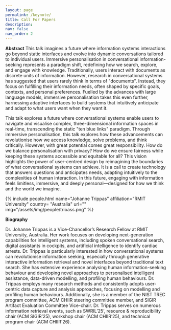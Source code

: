 ```yaml
---
layout: page
permalink: /keynote/
title: Call For Papers
description:
nav: false
nav_order: 2
---
```


**Abstract**
This talk imagines a future where information systems interactions go beyond static interfaces and evolve into dynamic conversations tailored to individual users. Immersive personalisation in conversational information-seeking represents a paradigm shift, redefining how we search, explore, and engage with knowledge. Traditionally, users interact with documents as discrete units of information. However, research in conversational systems has suggested that users rarely think in terms of "documents". Instead, they focus on fulfilling their information needs, often shaped by specific goals, contexts, and personal preferences. Fuelled by the advances with large language models, immersive personalisation takes this even further, harnessing adaptive interfaces to build systems that intuitively anticipate and adapt to what users want when they want it.

This talk explores a future where conversational systems enable users to navigate and visualise complex, three-dimensional information spaces in real-time, transcending the static "ten blue links" paradigm. Through immersive personalisation, this talk explores how these advancements can revolutionise how we access knowledge, solve problems, and think critically. However, with great potential comes great responsibility. How do we balance personalisation with privacy? How do we ensure fairness while keeping these systems accessible and equitable for all? This vision highlights the power of user-centred design by reimagining the boundaries of what conversational systems can achieve. It is a call to create technology that answers questions and anticipates needs, adapting intuitively to the complexities of human interaction. In this future, engaging with information feels limitless, immersive, and deeply personal—designed for how we think and the world we imagine.

<div class="col-sm-4">
</div>
<div class="col-sm-4">
    {% include people.html name="Johanne Trippas" affiliation="RMIT University" country= "Australia" url="" img="/assets/img/people/trioass.png" %}
</div>
<div class="col-sm-4">
</div>


**Biography**

Dr. Johanne Trippas is a Vice-Chancellor’s Research Fellow at RMIT University, Australia. Her work focuses on developing next-generation capabilities for intelligent systems, including spoken conversational search, digital assistants in cockpits, and artificial intelligence to identify cardiac arrests. Dr. Trippas is particularly interested in how conversational systems can revolutionise information seeking, especially through generative interactive information retrieval and novel interfaces beyond traditional text search. She has extensive experience analysing human information-seeking behaviour and developing novel approaches to personalised intelligent assistance, data-driven modelling, and profiling human behaviours. Dr. Trippas employs many research methods and consistently adopts user-centric data capture and analysis approaches, focusing on modelling and profiling human behaviours. Additionally, she is a member of the NIST TREC program committee, ACM CHIIR steering committee member, and SIGIR Artifact Evaluation Committee Vice-chair. Dr. Trippas serves on numerous information retrieval events, such as SWRIL’25’, resource & reproducibility chair (ACM SIGIR’25), workshop chair (ACM CHIIR’25), and technical program chair (ACM CHIIR'26).